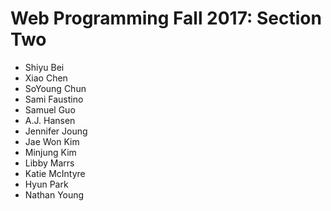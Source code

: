 # Web Programming Fall 2017: Section Two
* Shiyu Bei
* Xiao Chen
* SoYoung Chun
* Sami Faustino
* Samuel Guo
* A.J. Hansen
* Jennifer Joung
* Jae Won Kim
* Minjung Kim
* Libby Marrs
* Katie McIntyre
* Hyun Park
* Nathan Young